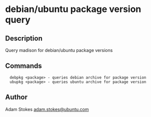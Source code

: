 # debian/ubuntu package version query

## Description

Query madison for debian/ubuntu package versions

## Commands
```
  debpkg <package> - queries debian archive for package version
  ubupkg <package> - queries ubuntu archive for package version
```

## Author

Adam Stokes <adam.stokes@ubuntu.com>

